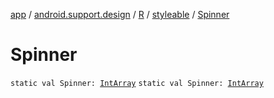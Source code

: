 [app](../../../index.md) / [android.support.design](../../index.md) / [R](../index.md) / [styleable](index.md) / [Spinner](./-spinner.md)

# Spinner

`static val Spinner: `[`IntArray`](https://kotlinlang.org/api/latest/jvm/stdlib/kotlin/-int-array/index.html)
`static val Spinner: `[`IntArray`](https://kotlinlang.org/api/latest/jvm/stdlib/kotlin/-int-array/index.html)